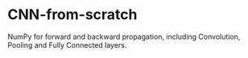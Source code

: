 # CNN-from-scratch
NumPy for forward and backward propagation, including Convolution, Pooling and Fully Connected layers.

